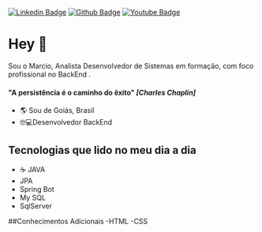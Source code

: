 [![Linkedin Badge](https://img.shields.io/badge/-LinkedIn-blue?style=flat-square&logo=Linkedin&logoColor=white&link=https://www.linkedin.com/in/marcioco/)](https://www.linkedin.com/in/marcioco/)
[![Github Badge](https://img.shields.io/badge/-Github-000?style=flat-square&logo=Github&logoColor=white&link=https://https://github.com/M4rcioOliveira/)](https://github.com/M4rcioOliveira/)
[![Youtube Badge](https://img.shields.io/badge/-YouTube-ff0000?style=flat-square&labelColor=ff0000&logo=youtube&logoColor=white&link=https://www.youtube.com/channel/UCuuvt_6IiO3ipBLX8nXw5KQ)](https://www.youtube.com/channel/UCuuvt_6IiO3ipBLX8nXw5KQ)


#  Hey 👋

Sou o Marcio, Analista Desenvolvedor de Sistemas em formação, com foco profissional no BackEnd .

####  "A persistência é o caminho do êxito" ***[Charles Chaplin]***

 - 🌎 Sou de Goiás, Brasil
 - 🤓💻Desenvolvedor BackEnd
 
## Tecnologias que lido no meu dia a dia
 -  ☕ JAVA 
 -  JPA
 -  Spring Bot
 - My SQL
 - SqlServer

##Conhecimentos Adicionais
-HTML
-CSS

